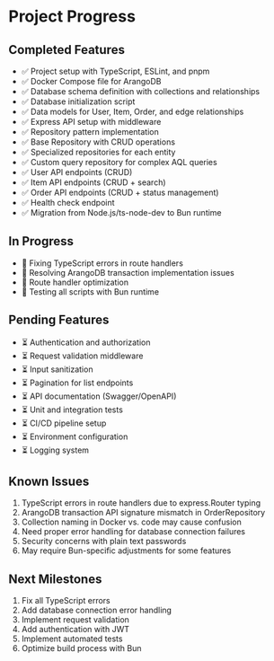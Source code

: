# Project Progress

## Completed Features
- ✅ Project setup with TypeScript, ESLint, and pnpm
- ✅ Docker Compose file for ArangoDB
- ✅ Database schema definition with collections and relationships
- ✅ Database initialization script
- ✅ Data models for User, Item, Order, and edge relationships
- ✅ Express API setup with middleware
- ✅ Repository pattern implementation
- ✅ Base Repository with CRUD operations
- ✅ Specialized repositories for each entity
- ✅ Custom query repository for complex AQL queries
- ✅ User API endpoints (CRUD)
- ✅ Item API endpoints (CRUD + search)
- ✅ Order API endpoints (CRUD + status management)
- ✅ Health check endpoint
- ✅ Migration from Node.js/ts-node-dev to Bun runtime

## In Progress
- 🔄 Fixing TypeScript errors in route handlers
- 🔄 Resolving ArangoDB transaction implementation issues
- 🔄 Route handler optimization
- 🔄 Testing all scripts with Bun runtime

## Pending Features
- ⏳ Authentication and authorization
- ⏳ Request validation middleware
- ⏳ Input sanitization
- ⏳ Pagination for list endpoints
- ⏳ API documentation (Swagger/OpenAPI)
- ⏳ Unit and integration tests
- ⏳ CI/CD pipeline setup
- ⏳ Environment configuration
- ⏳ Logging system

## Known Issues
1. TypeScript errors in route handlers due to express.Router typing
2. ArangoDB transaction API signature mismatch in OrderRepository
3. Collection naming in Docker vs. code may cause confusion
4. Need proper error handling for database connection failures
5. Security concerns with plain text passwords
6. May require Bun-specific adjustments for some features

## Next Milestones
1. Fix all TypeScript errors
2. Add database connection error handling
3. Implement request validation
4. Add authentication with JWT
5. Implement automated tests
6. Optimize build process with Bun 